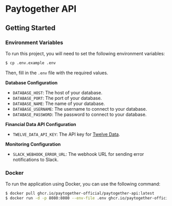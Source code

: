 # Paytogether API

## Getting Started

### Environment Variables

To run this project, you will need to set the following environment variables:

```bash
$ cp .env.example .env
```

Then, fill in the `.env` file with the required values.

**Database Configuration**
- `DATABASE_HOST`: The host of your database.
- `DATABASE_PORT`: The port of your database.
- `DATABASE_NAME`: The name of your database.
- `DATABASE_USERNAME`: The username to connect to your database.
- `DATABASE_PASSWORD`: The password to connect to your database.

**Financial Data API Configuration**
- `TWELVE_DATA_API_KEY`: The API key for [Twelve Data](https://twelvedata.com).

**Monitoring Configuration**
- `SLACK_WEBHOOK_ERROR_URL`: The webhook URL for sending error notifications to Slack.

### Docker
To run the application using Docker, you can use the following command:

```bash
$ docker pull ghcr.io/paytogether-official/paytogether-api:latest
$ docker run -d -p 8080:8080 --env-file .env ghcr.io/paytogether-official/paytogether-api:latest
```
